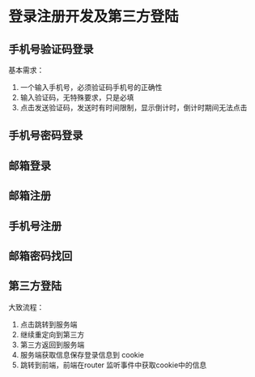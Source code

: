 # 登录注册开发及第三方登陆

## 手机号验证码登录

基本需求：
1. 一个输入手机号，必须验证码手机号的正确性
2. 输入验证码，无特殊要求，只是必填
3. 点击发送验证码，发送时有时间限制，显示倒计时，倒计时期间无法点击

## 手机号密码登录

## 邮箱登录

## 邮箱注册

## 手机号注册

## 邮箱密码找回

## 第三方登陆

大致流程：

1. 点击跳转到服务端
2. 继续重定向到第三方
3. 第三方返回到服务端
4. 服务端获取信息保存登录信息到 cookie 
5. 跳转到前端，前端在router 监听事件中获取cookie中的信息